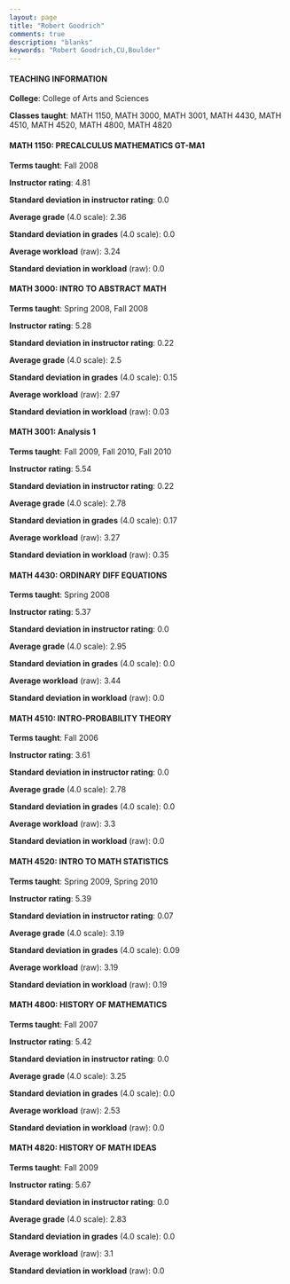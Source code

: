 ```yaml
---
layout: page
title: "Robert Goodrich" 
comments: true
description: "blanks"
keywords: "Robert Goodrich,CU,Boulder"
---
```

<head>
<script src="https://ajax.googleapis.com/ajax/libs/jquery/2.1.3/jquery.min.js"></script>
<script src="https://dl.dropboxusercontent.com/s/pc42nxpaw1ea4o9/highcharts.js?dl=0"></script>
<!-- <script src="../assets/js/highcharts.js"></script> -->
<style type="text/css">@font-face {
	font-family: "Bebas Neue";
	src: url(https://www.filehosting.org/file/details/544349/BebasNeue Regular.otf) format("opentype");
	}
	h1.Bebas { 
		font-family: "Bebas Neue", Verdana, Tahoma;
	}
</style>
</head>
	   
#### TEACHING INFORMATION

**College**: College of Arts and Sciences

**Classes taught**: MATH 1150, MATH 3000, MATH 3001, MATH 4430, MATH 4510, MATH 4520, MATH 4800, MATH 4820

#### MATH 1150: PRECALCULUS MATHEMATICS GT-MA1

**Terms taught**: Fall 2008

**Instructor rating**: 4.81

**Standard deviation in instructor rating**: 0.0

**Average grade** (4.0 scale): 2.36

**Standard deviation in grades** (4.0 scale): 0.0

**Average workload** (raw): 3.24

**Standard deviation in workload** (raw): 0.0

#### MATH 3000: INTRO TO ABSTRACT MATH

**Terms taught**: Spring 2008, Fall 2008

**Instructor rating**: 5.28

**Standard deviation in instructor rating**: 0.22

**Average grade** (4.0 scale): 2.5

**Standard deviation in grades** (4.0 scale): 0.15

**Average workload** (raw): 2.97

**Standard deviation in workload** (raw): 0.03

#### MATH 3001: Analysis 1

**Terms taught**: Fall 2009, Fall 2010, Fall 2010

**Instructor rating**: 5.54

**Standard deviation in instructor rating**: 0.22

**Average grade** (4.0 scale): 2.78

**Standard deviation in grades** (4.0 scale): 0.17

**Average workload** (raw): 3.27

**Standard deviation in workload** (raw): 0.35

#### MATH 4430: ORDINARY DIFF EQUATIONS

**Terms taught**: Spring 2008

**Instructor rating**: 5.37

**Standard deviation in instructor rating**: 0.0

**Average grade** (4.0 scale): 2.95

**Standard deviation in grades** (4.0 scale): 0.0

**Average workload** (raw): 3.44

**Standard deviation in workload** (raw): 0.0

#### MATH 4510: INTRO-PROBABILITY THEORY

**Terms taught**: Fall 2006

**Instructor rating**: 3.61

**Standard deviation in instructor rating**: 0.0

**Average grade** (4.0 scale): 2.78

**Standard deviation in grades** (4.0 scale): 0.0

**Average workload** (raw): 3.3

**Standard deviation in workload** (raw): 0.0

#### MATH 4520: INTRO TO MATH STATISTICS

**Terms taught**: Spring 2009, Spring 2010

**Instructor rating**: 5.39

**Standard deviation in instructor rating**: 0.07

**Average grade** (4.0 scale): 3.19

**Standard deviation in grades** (4.0 scale): 0.09

**Average workload** (raw): 3.19

**Standard deviation in workload** (raw): 0.19

#### MATH 4800: HISTORY OF MATHEMATICS

**Terms taught**: Fall 2007

**Instructor rating**: 5.42

**Standard deviation in instructor rating**: 0.0

**Average grade** (4.0 scale): 3.25

**Standard deviation in grades** (4.0 scale): 0.0

**Average workload** (raw): 2.53

**Standard deviation in workload** (raw): 0.0

#### MATH 4820: HISTORY OF MATH IDEAS

**Terms taught**: Fall 2009

**Instructor rating**: 5.67

**Standard deviation in instructor rating**: 0.0

**Average grade** (4.0 scale): 2.83

**Standard deviation in grades** (4.0 scale): 0.0

**Average workload** (raw): 3.1

**Standard deviation in workload** (raw): 0.0

